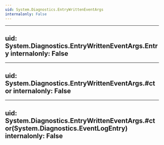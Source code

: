 ```yaml
---
uid: System.Diagnostics.EntryWrittenEventArgs
internalonly: False
---
```


---
uid: System.Diagnostics.EntryWrittenEventArgs.Entry
internalonly: False
---

---
uid: System.Diagnostics.EntryWrittenEventArgs.#ctor
internalonly: False
---

---
uid: System.Diagnostics.EntryWrittenEventArgs.#ctor(System.Diagnostics.EventLogEntry)
internalonly: False
---
